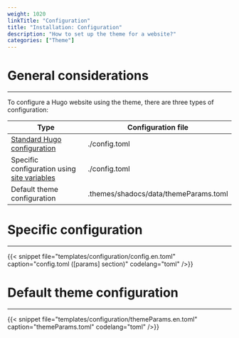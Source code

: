 ```yaml
---
weight: 1020
linkTitle: "Configuration"
title: "Installation: Configuration"
description: "How to set up the theme for a website?"
categories: ["Theme"]
---
```


# General considerations
---

To configure a Hugo website using the theme, there are three types of configuration:

| Type | Configuration file |
| ---- | ------------------------ |
| [Standard Hugo configuration](https://gohugo.io/getting-started/configuration/) | ./config.toml |
| Specific configuration using [site variables](https://gohugo.io/variables/site/) | ./config.toml |
| Default theme configuration | .themes/shadocs/data/themeParams.toml |

# Specific configuration
---

{{< snippet
    file="templates/configuration/config.en.toml"
    caption="config.toml ([params] section)"
    codelang="toml"
/>}}

# Default theme configuration
---

{{< snippet
    file="templates/configuration/themeParams.en.toml"
    caption="themeParams.toml"
    codelang="toml"
/>}}
